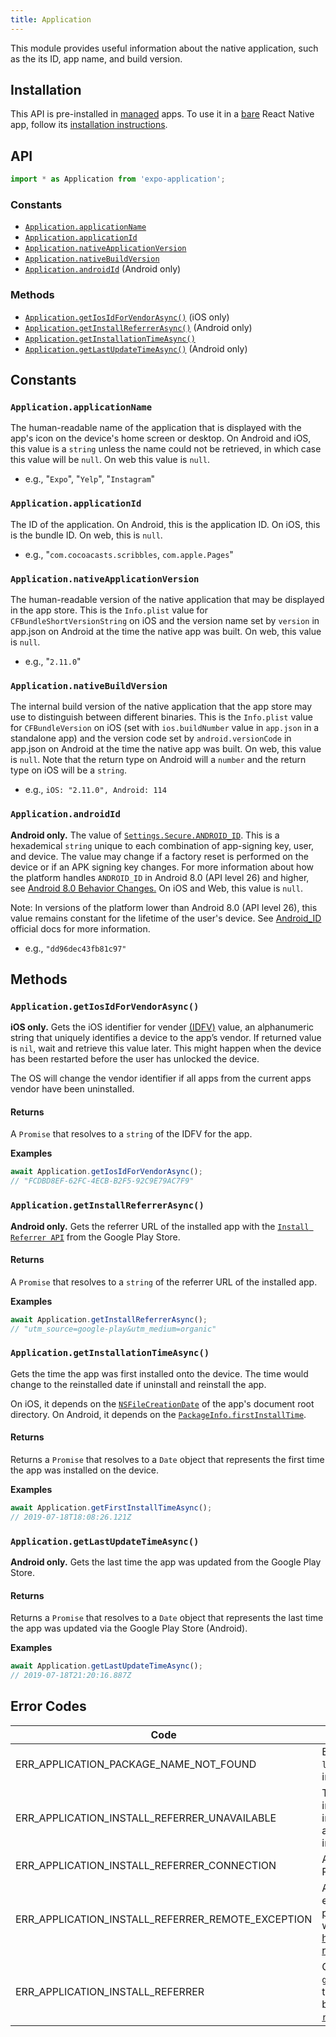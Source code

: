 ```yaml
---
title: Application
---
```


This module provides useful information about the native application, such as the its ID, app name, and build version.

## Installation

This API is pre-installed in [managed](../../introduction/managed-vs-bare/#managed-workflow) apps. To use it in a [bare](../../introduction/managed-vs-bare/#bare-workflow) React Native app, follow its [installation instructions](https://github.com/expo/expo/tree/master/packages/expo-application).

## API

```js
import * as Application from 'expo-application';
```

### Constants

- [`Application.applicationName`](#applicationapplicationname)
- [`Application.applicationId`](#applicationapplicationid)
- [`Application.nativeApplicationVersion`](#applicationnativeapplicationversion)
- [`Application.nativeBuildVersion`](#applicationnativebuildversion)
- [`Application.androidId`](#applicationandroidid) (Android only)

### Methods

- [`Application.getIosIdForVendorAsync()`](#applicationgetiosidforvendorasync) (iOS only)
- [`Application.getInstallReferrerAsync()`](#applicationgetinstallreferrerasync) (Android only)
- [`Application.getInstallationTimeAsync()`](#applicationgetinstallationtimeasync)
- [`Application.getLastUpdateTimeAsync()`](#applicationgetlastupdatetimeasync) (Android only)

## Constants

### `Application.applicationName`

The human-readable name of the application that is displayed with the app's icon on the device's home screen or desktop. On Android and iOS, this value is a `string` unless the name could not be retrieved, in which case this value will be `null`. On web this value is `null`.

- e.g., "`Expo`", "`Yelp`", "`Instagram`"

### `Application.applicationId`

The ID of the application. On Android, this is the application ID. On iOS, this is the bundle ID. On web, this is `null`.

- e.g., "`com.cocoacasts.scribbles`, `com.apple.Pages`"

### `Application.nativeApplicationVersion`

The human-readable version of the native application that may be displayed in the app store. This is the `Info.plist` value for `CFBundleShortVersionString` on iOS and the version name set by `version` in app.json on Android at the time the native app was built. On web, this value is `null`.

- e.g., "`2.11.0`"

### `Application.nativeBuildVersion`

The internal build version of the native application that the app store may use to distinguish between different binaries. This is the `Info.plist` value for `CFBundleVersion` on iOS (set with `ios.buildNumber` value in `app.json` in a standalone app) and the version code set by `android.versionCode` in app.json on Android at the time the native app was built. On web, this value is `null`. Note that the return type on Android will a `number` and the return type on iOS will be a `string`.

- e.g., `iOS: "2.11.0", Android: 114`

### `Application.androidId`

**Android only.** The value of [`Settings.Secure.ANDROID_ID`](https://developer.android.com/reference/android/provider/Settings.Secure.html#ANDROID_ID). This is a hexademical `string` unique to each combination of app-signing key, user, and device. The value may change if a factory reset is performed on the device or if an APK signing key changes. For more information about how the platform handles `ANDROID_ID` in Android 8.0 (API level 26) and higher, see [Android 8.0 Behavior Changes.](https://developer.android.com/about/versions/oreo/android-8.0-changes.html#privacy-all) On iOS and Web, this value is `null`.

Note: In versions of the platform lower than Android 8.0 (API level 26), this value remains constant for the lifetime of the user's device. See [Android_ID](https://developer.android.com/reference/android/provider/Settings.Secure.html#ANDROID_ID) official docs for more information.

- e.g., `"dd96dec43fb81c97"`

## Methods

### `Application.getIosIdForVendorAsync()`

**iOS only.** Gets the iOS identifier for vender [(IDFV)](https://developer.apple.com/documentation/uikit/uidevice/1620059-identifierforvendor) value, an alphanumeric string that uniquely identifies a device to the app’s vendor. If returned value is `nil`, wait and retrieve this value later. This might happen when the device has been restarted before the user has unlocked the device.

The OS will change the vendor identifier if all apps from the current apps vendor have been uninstalled.

#### Returns

A `Promise` that resolves to a `string` of the IDFV for the app.

**Examples**

```js
await Application.getIosIdForVendorAsync();
// "FCDBD8EF-62FC-4ECB-B2F5-92C9E79AC7F9"
```

### `Application.getInstallReferrerAsync()`

**Android only.** Gets the referrer URL of the installed app with the [`Install Referrer API`](https://developer.android.com/google/play/installreferrer) from the Google Play Store.

#### Returns

A `Promise` that resolves to a `string` of the referrer URL of the installed app.

**Examples**

```js
await Application.getInstallReferrerAsync();
// "utm_source=google-play&utm_medium=organic"
```

### `Application.getInstallationTimeAsync()`

Gets the time the app was first installed onto the device. The time would change to the reinstalled date if uninstall and reinstall the app.

On iOS, it depends on the [`NSFileCreationDate`](https://developer.apple.com/documentation/foundation/nsfilecreationdate?language=occ) of the app's document root directory. On Android, it depends on the [`PackageInfo.firstInstallTime`](https://developer.android.com/reference/android/content/pm/PackageInfo.html#firstInstallTime).

#### Returns

Returns a `Promise` that resolves to a `Date` object that represents the first time the app was installed on the device.

**Examples**

```js
await Application.getFirstInstallTimeAsync();
// 2019-07-18T18:08:26.121Z
```

### `Application.getLastUpdateTimeAsync()`

**Android only.** Gets the last time the app was updated from the Google Play Store.

#### Returns

Returns a `Promise` that resolves to a `Date` object that represents the last time the app was updated via the Google Play Store (Android).

**Examples**

```js
await Application.getLastUpdateTimeAsync();
// 2019-07-18T21:20:16.887Z
```

## Error Codes

| Code                                              | Description                                                                                                                                                                                                                                                                                                                                                                                   |
| ------------------------------------------------- | --------------------------------------------------------------------------------------------------------------------------------------------------------------------------------------------------------------------------------------------------------------------------------------------------------------------------------------------------------------------------------------------- |
| ERR_APPLICATION_PACKAGE_NAME_NOT_FOUND            | Error code thrown for `firstInstallTimeAsync` and `lastUpdateTimeAsync`. This may be thrown if the package information or package name could not be retrieved.                                                                                                                                                                                                                                |
| ERR_APPLICATION_INSTALL_REFERRER_UNAVAILABLE      | The current Play Store app doesn't provide the installation referrer API, or the Play Store may not be installed. This error code may come up when testing on an AVD that doesn't come with the Play Store pre-installed, such as the Google Pixel 3 and Nexus 6.                                                                                                                             |
| ERR_APPLICATION_INSTALL_REFERRER_CONNECTION       | A connection could not be established to the Google Play Store                                                                                                                                                                                                                                                                                                                                |
| ERR_APPLICATION_INSTALL_REFERRER_REMOTE_EXCEPTION | A `RemoteException` was thrown after a connection was established to the Play Store. This may happen if the process hosting the remote object is no longer available, which usually means the process crashed. See https://stackoverflow.com/questions/3156389/android-remoteexceptions-and-services.                                                                                         |
| ERR_APPLICATION_INSTALL_REFERRER                  | General default case error code for the `getInstallReferrerAsync` method. This error code will be thrown if an exception occured for the install referrer, but the exception was none of the errors above. The [`responseCode`](https://developer.android.com/reference/com/android/installreferrer/api/InstallReferrerClient.InstallReferrerResponse.html) is provided along with the error. |
